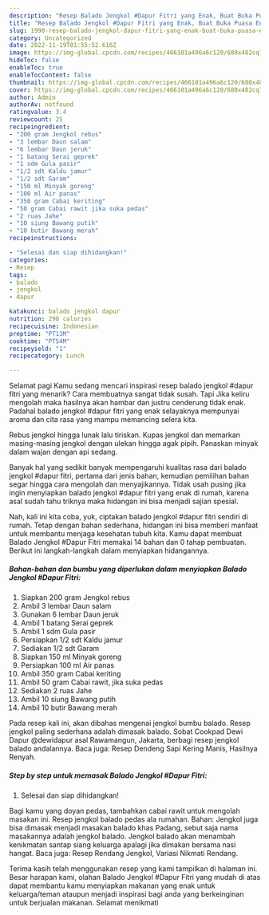 ```yaml
---
description: "Resep Balado Jengkol #Dapur Fitri yang Enak, Buat Buka Puasa Enak"
title: "Resep Balado Jengkol #Dapur Fitri yang Enak, Buat Buka Puasa Enak"
slug: 1990-resep-balado-jengkol-dapur-fitri-yang-enak-buat-buka-puasa-enak
category: Uncategorized
date: 2022-11-19T01:55:52.616Z
image: https://img-global.cpcdn.com/recipes/466101a496a6c120/680x482cq70/balado-jengkol-dapur-fitri-foto-resep-utama.jpg
hideToc: false
enableToc: true
enableTocContent: false
thumbnail: https://img-global.cpcdn.com/recipes/466101a496a6c120/680x482cq70/balado-jengkol-dapur-fitri-foto-resep-utama.jpg
cover: https://img-global.cpcdn.com/recipes/466101a496a6c120/680x482cq70/balado-jengkol-dapur-fitri-foto-resep-utama.jpg
author: Admin
authorAv: notfound
ratingvalue: 3.4
reviewcount: 25
recipeingredient:
- "200 gram Jengkol rebus"
- "3 lembar Daun salam"
- "6 lembar Daun jeruk"
- "1 batang Serai geprek"
- "1 sdm Gula pasir"
- "1/2 sdt Kaldu jamur"
- "1/2 sdt Garam"
- "150 ml Minyak goreng"
- "100 ml Air panas"
- "350 gram Cabai keriting"
- "50 gram Cabai rawit jika suka pedas"
- "2 ruas Jahe"
- "10 siung Bawang putih"
- "10 butir Bawang merah"
recipeinstructions:

- "Selesai dan siap dihidangkan!"
categories:
- Resep
tags:
- balado
- jengkol
- dapur

katakunci: balado jengkol dapur 
nutrition: 298 calories
recipecuisine: Indonesian
preptime: "PT13M"
cooktime: "PT54M"
recipeyield: "1"
recipecategory: Lunch

---
```



Selamat pagi Kamu sedang mencari inspirasi resep balado jengkol #dapur fitri yang menarik? Cara membuatnya sangat tidak susah. Tapi Jika keliru mengolah maka hasilnya akan hambar dan justru cenderung tidak enak. Padahal balado jengkol #dapur fitri yang enak selayaknya mempunyai aroma dan cita rasa yang mampu memancing selera kita.


Rebus jengkol hingga lunak lalu tiriskan. Kupas jengkol dan memarkan masing-masing jengkol dengan ulekan hingga agak pipih. Panaskan minyak dalam wajan dengan api sedang.

Banyak hal yang sedikit banyak mempengaruhi kualitas rasa dari balado jengkol #dapur fitri, pertama dari jenis bahan, kemudian pemilihan bahan segar hingga cara mengolah dan menyajikannya. Tidak usah pusing jika ingin menyiapkan balado jengkol #dapur fitri yang enak di rumah, karena asal sudah tahu triknya maka hidangan ini bisa menjadi sajian spesial.


Nah, kali ini kita coba, yuk, ciptakan balado jengkol #dapur fitri sendiri di rumah. Tetap dengan bahan sederhana, hidangan ini bisa memberi manfaat untuk membantu menjaga kesehatan tubuh kita. Kamu dapat membuat Balado Jengkol #Dapur Fitri memakai 14 bahan dan 0 tahap pembuatan. Berikut ini langkah-langkah dalam menyiapkan hidangannya.

<!--inarticleads1-->

##### Bahan-bahan dan bumbu yang diperlukan dalam menyiapkan Balado Jengkol #Dapur Fitri:

1. Siapkan 200 gram Jengkol rebus
1. Ambil 3 lembar Daun salam
1. Gunakan 6 lembar Daun jeruk
1. Ambil 1 batang Serai geprek
1. Ambil 1 sdm Gula pasir
1. Persiapkan 1/2 sdt Kaldu jamur
1. Sediakan 1/2 sdt Garam
1. Siapkan 150 ml Minyak goreng
1. Persiapkan 100 ml Air panas
1. Ambil 350 gram Cabai keriting
1. Ambil 50 gram Cabai rawit, jika suka pedas
1. Sediakan 2 ruas Jahe
1. Ambil 10 siung Bawang putih
1. Ambil 10 butir Bawang merah


Pada resep kali ini, akan dibahas mengenai jengkol bumbu balado. Resep jengkol paling sederhana adalah dimasak balado. Sobat Cookpad Dewi Dapur @dewidapur asal Rawamangun, Jakarta, berbagi resep jengkol balado andalannya. Baca juga: Resep Dendeng Sapi Kering Manis, Hasilnya Renyah. 

<!--inarticleads2-->

##### Step by step untuk memasak Balado Jengkol #Dapur Fitri:


1. Selesai dan siap dihidangkan!

Bagi kamu yang doyan pedas, tambahkan cabai rawit untuk mengolah masakan ini. Resep jengkol balado pedas ala rumahan. Bahan: Jengkol juga bisa dimasak menjadi masakan balado khas Padang, sebut saja nama masakannya adalah jengkol balado. Jengkol balado akan menambah kenikmatan santap siang keluarga apalagi jika dimakan bersama nasi hangat. Baca juga: Resep Rendang Jengkol, Variasi Nikmati Rendang. 

Terima kasih telah menggunakan resep yang kami tampilkan di halaman ini. Besar harapan kami, olahan Balado Jengkol #Dapur Fitri yang mudah di atas dapat membantu kamu menyiapkan makanan yang enak untuk keluarga/teman ataupun menjadi inspirasi bagi anda yang berkeinginan untuk berjualan makanan. Selamat menikmati
